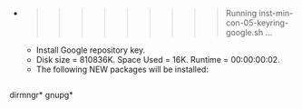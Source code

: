 * >>>>>>>>> Running inst-min-con-05-keyring-google.sh ...
  * Install Google repository key.
  * Disk size = 810836K. Space Used = 16K. Runtime = 00:00:00:02.
  * The following NEW packages will be installed:
  ```bash
dirmngr* gnupg*
  ```

